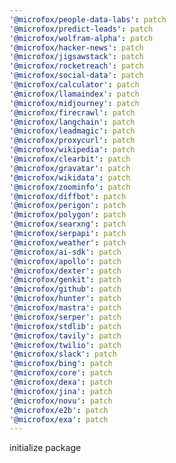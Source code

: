 ```yaml
---
'@microfox/people-data-labs': patch
'@microfox/predict-leads': patch
'@microfox/wolfram-alpha': patch
'@microfox/hacker-news': patch
'@microfox/jigsawstack': patch
'@microfox/rocketreach': patch
'@microfox/social-data': patch
'@microfox/calculator': patch
'@microfox/llamaindex': patch
'@microfox/midjourney': patch
'@microfox/firecrawl': patch
'@microfox/langchain': patch
'@microfox/leadmagic': patch
'@microfox/proxycurl': patch
'@microfox/wikipedia': patch
'@microfox/clearbit': patch
'@microfox/gravatar': patch
'@microfox/wikidata': patch
'@microfox/zoominfo': patch
'@microfox/diffbot': patch
'@microfox/perigon': patch
'@microfox/polygon': patch
'@microfox/searxng': patch
'@microfox/serpapi': patch
'@microfox/weather': patch
'@microfox/ai-sdk': patch
'@microfox/apollo': patch
'@microfox/dexter': patch
'@microfox/genkit': patch
'@microfox/github': patch
'@microfox/hunter': patch
'@microfox/mastra': patch
'@microfox/serper': patch
'@microfox/stdlib': patch
'@microfox/tavily': patch
'@microfox/twilio': patch
'@microfox/slack': patch
'@microfox/bing': patch
'@microfox/core': patch
'@microfox/dexa': patch
'@microfox/jina': patch
'@microfox/novu': patch
'@microfox/e2b': patch
'@microfox/exa': patch
---
```


initialize package
